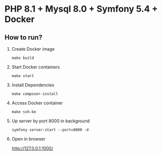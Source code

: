 # PHP 8.1 + Mysql 8.0 + Symfony 5.4 + Docker

How to run?
--

1. Create Docker image

   `make build`

2. Start Docker containers

   `make start`

3. Install Dependencies

   `make composer-install`

4. Access Docker container

   `make ssh-be`

5. Up server by port 8000 in background

   `symfony server:start --port=8000 -d`

6. Open in browser

   http://127.0.0.1:1000/